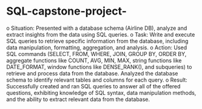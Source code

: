 # SQL-capstone-project-

o	Situation: Presented with a database schema (Airline DB), analyze and extract insights from the data using SQL queries.
o	Task: Write and execute SQL queries to retrieve specific information from the database, including data manipulation, formatting, aggregation, and analysis.
o	Action: Used SQL commands (SELECT, FROM, WHERE, JOIN, GROUP BY, ORDER BY, aggregate functions like COUNT, AVG, MIN, MAX, string functions like DATE_FORMAT, window functions like DENSE_RANK(), and subqueries) to retrieve and process data from the database. Analyzed the database schema to identify relevant tables and columns for each query.
o	Result: Successfully created and ran SQL queries to answer all of the offered questions, exhibiting knowledge of SQL syntax, data manipulation methods, and the ability to extract relevant data from the database.
